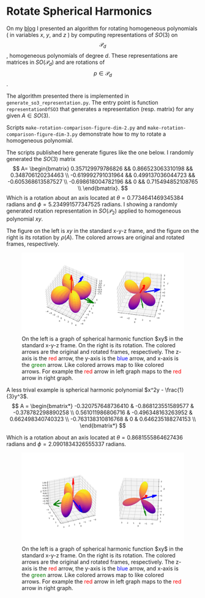 # Rotate Spherical Harmonics

On my [blog](https://rao.im/mathematics/2019/10/25/compute-so3-repns/) I presented an algorithm for rotating homogeneous polynomials ( in variables $x$, $y$, and $z$ ) by computing representations of $SO(3)$ on $$\mathcal{P}_d$$, homogeneous polynomials of degree $d$. These representations are matrices in $SO(\mathcal{P}_d)$ and are rotations of  $$p \in \mathcal{P}_d$$. 

The algorithm presented there is implemented in `generate_so3_representation.py`. The entry point is function `representationOfSO3` that generates a representation (resp. matrix) for any given $A \in SO(3)$. 

Scripts `make-rotation-comparison-figure-dim-2.py` and `make-rotation-comparison-figure-dim-3.py` demonstrate how to my  to rotate a homogeneous polynomial.

The scripts published here generate figures like the one below. I randomly generated the $SO(3)$ matrix 
$$
A=
\begin{bmatrix}
0.357129979786826 && 0.866523063310198 && 0.348706120234463 \\
-0.619992791031964 && 0.499137036044723 && -0.605368613587527 \\
-0.698618004782196 && 0 && 0.715494852108765 \\
\end{bmatrix}.
$$
Which is a rotation about an axis located at $\theta = 0.7734641469345384$ radians and $\phi = 5.234991577347525$ radians. I showing a randomly generated rotation representation in $SO(\mathcal{P}_2)$ applied to homogeneous polynomial $xy$.

The figure on the left is $xy$ in the standard x-y-z frame, and the figure on the right is its rotation by $\rho(A)$. The colored arrows are original and rotated frames, respectively.

<figure>
<div align="center">
	<img src = "figures/harmonic-dim-2-rotation.png">
</div>
  <figcaption align="left"> 
    On the left is a graph of spherical harmonic function $xy$ in the standard x-y-z frame. On the right is its rotation. The colored arrows are the original and rotated frames, respectively. The z-axis is the <span style="color: red">red</span> arrow, the y-axis is the <span style="color: blue">blue</span> arrow, and x-axis is the <span style="color: green">green</span> arrow. Like colored arrows map to like colored arrows. For example the <span style="color: red">red</span> arrow in left graph maps to the <span style="color: red">red</span> arrow in right graph.
  </figcaption> 
</figure>




A less trival example is spherical harmonic polynomial $x^2y - \frac{1}{3}y^3$. 
$$
A = 
\begin{bmatrix*}
-0.320757648736410 & -0.868123551589577 & -0.378782298890258 \\
0.561011986806716 & -0.496348163263952 & 0.662498340740323 \\
-0.763138310816768 & 0 & 0.646235188274153 \\
\end{bmatrix*}
$$


Which is a rotation about an axis located at $\theta = 0.8681555864627436$ radians and $\phi = 2.0901834326555337$ radians.

<figure>
<div align="center">
	<img src = "figures/harmonic-dim-3-rotation.png">
</div>
  <figcaption align="left"> 
    On the left is a graph of spherical harmonic function $xy$ in the standard x-y-z frame. On the right is its rotation. The colored arrows are the original and rotated frames, respectively. The z-axis is the <span style="color: red">red</span> arrow, the y-axis is the <span style="color: blue">blue</span> arrow, and x-axis is the <span style="color: green">green</span> arrow. Like colored arrows map to like colored arrows. For example the <span style="color: red">red</span> arrow in left graph maps to the <span style="color: red">red</span> arrow in right graph.
  </figcaption> 
</figure>

